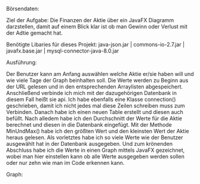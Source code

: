 Börsendaten:

Ziel der Aufgabe:
Die Finanzen der Aktie über ein JavaFX Diagramm darzstellen, damit auf einem Blick klar ist ob man Gewinn oder Verlust mit der Adtie gemacht hat.

Benötigte Libaries für dieses Projekt: 
java-json.jar | commons-io-2.7.jar | javafx.base.jar | mysql-connector-java-8.0.jar
   
Ausführung:

Der Benutzer kann am Anfang auswählen welche Aktie er/sie haben will und wie viele Tage der Graph beinhalten soll.
Die Werte werden zu Beginn aus der URL gelesen und in den entsprechenden Arraylisten abgespeichert. Anschließend verbinde ich mich mit der dazugehörigen Datenbank in diesem Fall heißt sie api. Ich habe ebenfalls eine Klasse connection() geschrieben, damit ich nicht jedes mal diese Zeilen schreiben muss zum Verbinden. Danach habe ich einen neuen Table erstellt und diesen auch befüllt. Nach alledem habe ich den Durchschnitt der Werte für die Aktie berechnet und diesen in die Datenbank eingefügt. Mit der Methode MinUndMax() habe ich den größten Wert und den kleinsten Wert der Aktie heraus gelesen. Als vorletztes habe ich so viele Werte wie der Benutzer ausgewählt hat in der Datenbank ausgegeben. Und zum krönenden Abschluss habe ich die Werte in einen Graph mittels JavaFX gezeichnet, wobei man hier einstellen kann ob alle Werte ausgegeben werden sollen oder nur zehn wie man im Code erkennen kann.

Graph: 

